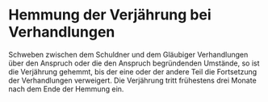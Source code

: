 # Hemmung der Verjährung bei Verhandlungen

Schweben zwischen dem Schuldner und dem Gläubiger Verhandlungen über den Anspruch oder die den Anspruch begründenden Umstände, so ist die Verjährung gehemmt, bis der eine oder der andere Teil die Fortsetzung der Verhandlungen verweigert. Die Verjährung tritt frühestens drei Monate nach dem Ende der Hemmung ein.